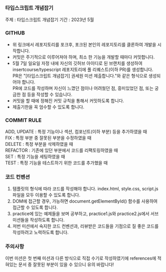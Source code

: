 ### 타입스크립트 개념잡기

주제 : 타입스크립트 개념잡기
기간 : 2023년 5월

### GITHUB

- 위 링크에서 레포지토리를 포크후, 포크된 본인의 레포지토리를 클론하여 개발을 시작합니다.
- 커밋은 주기적으로 이루어져야 하며, 최소 한 기능을 개발할 때마다 커밋합니다.
- 5월 7일 일요일 자정 내에 자신의 깃허브 아이디로 된 브랜치를 생성하여  
  insertcourse/typescript 레포지토리에 풀 리퀘스트(이하 PR)를 생성합니다.  
  PR은 "[타입스크립트 개념잡기] 권세원 미션 제출합니다."와 같은 형식으로 생성되어야 합니다.  
  PR에 코드를 작성하며 자신이 느꼈던 점이나 어려웠던 점, 흥미있었던 점, 또는 궁금한 점 등을 작성할 수 있습니다.
- 커밋을 할 때에 정해진 커밋 규칙을 통해서 커밋하도록 합니다.
- 제출기한을 꼭 엄수할 수 있도록 합니다.

### COMMIT RULE

ADD, UPDATE : 특정 기능이나 섹션, 컴포넌트(이하 부분) 등을 추가하였을 때  
FIX : 특정 부분 중 잘못된 부분을 수정하였을 때  
DELETE : 특정 부분을 삭제하였을 때  
REFACTOR : 기존에 있던 부분에서 코드를 리팩토링하였을 때  
SET : 특정 기능을 세팅하였을 때  
TEST : 특정 기능을 테스트하기 위한 코드를 추가했을 때

### 코드 컨벤션

1. 템플릿의 형식에 따라 코드를 작성해야 합니다. index.html, style.css, script.js 파일을 모두 이용할 수 있도록 합니다.
2. DOM에 접근할 경우, 가능하면 document.getElementById() 함수를 사용하여 접근할 수 있도록 합니다.
3. practice에 있는 예제들을 보며 공부하고, practice1.js와 practice2.js에서 서브 미션들을 작성하도록 합니다.
4. 저번 미션에서 숙지한 코드 컨벤션과, 리뷰받은 코드들을 기점으로 질 좋은 코드를 작성하려고 노력하도록 합니다.

### 주의사항

이번 미션은 첫 번째 미션과 다른 방식으로 직접 수기로 작성하였기에 references에 적혀있는 문서 중 잘못된 부분이 있을 수 있으니 유의 바랍니다!
